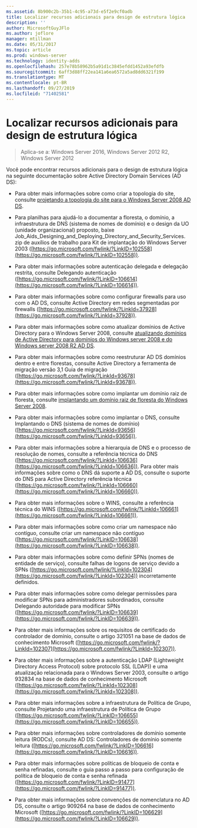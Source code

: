 ```yaml
---
ms.assetid: 8b900c2b-35b1-4c95-a73d-e5f2e9cf0adb
title: Localizar recursos adicionais para design de estrutura lógica
description: ''
author: MicrosoftGuyJFlo
ms.author: joflore
manager: mtillman
ms.date: 05/31/2017
ms.topic: article
ms.prod: windows-server
ms.technology: identity-adds
ms.openlocfilehash: 257e78b58962b5a91d1c3845efdd1452a93efdfb
ms.sourcegitcommit: 6aff3d88ff22ea141a6ea6572a5ad8dd6321f199
ms.translationtype: MT
ms.contentlocale: pt-BR
ms.lasthandoff: 09/27/2019
ms.locfileid: "71402581"
---
```

# <a name="finding-additional-resources-for-logical-structure-design"></a>Localizar recursos adicionais para design de estrutura lógica

>Aplica-se a: Windows Server 2016, Windows Server 2012 R2, Windows Server 2012

Você pode encontrar recursos adicionais para o design de estrutura lógica na seguinte documentação sobre Active Directory Domain Services (AD DS):  
  
- Para obter mais informações sobre como criar a topologia do site, consulte [projetando a topologia do site para o Windows Server 2008 AD DS](Designing-the-Site-Topology.md).  

- Para planilhas para ajudá-lo a documentar a floresta, o domínio, a infraestrutura de DNS (sistema de nomes de domínio) e o design da UO (unidade organizacional) proposto, baixe Job_Aids_Designing_and_Deploying_Directory_and_Security_Services. zip de auxílios de trabalho para Kit de implantação do Windows Server 2003 ([https://go.microsoft.com/fwlink/?LinkID=102558](https://go.microsoft.com/fwlink/?LinkID=102558)).  
  
- Para obter mais informações sobre autenticação delegada e delegação restrita, consulte Delegando autenticação ([https://go.microsoft.com/fwlink/?LinkID=106614](https://go.microsoft.com/fwlink/?LinkID=106614)).  
  
- Para obter mais informações sobre como configurar firewalls para uso com o AD DS, consulte Active Directory em redes segmentadas por firewalls ([https://go.microsoft.com/fwlink/?LinkId=37928](https://go.microsoft.com/fwlink/?LinkId=37928)).  
  
- Para obter mais informações sobre como atualizar domínios de Active Directory para o Windows Server 2008, consulte [atualizando domínios de Active Directory para domínios do Windows server 2008 e do Windows server 2008 R2 AD DS](https://technet.microsoft.com/library/cc731188.aspx).  
  
- Para obter mais informações sobre como reestruturar AD DS domínios dentro e entre florestas, consulte Active Directory a ferramenta de migração versão 3,1 Guia de migração ([https://go.microsoft.com/fwlink/?LinkId=93678](https://go.microsoft.com/fwlink/?LinkId=93678)).  
  
- Para obter mais informações sobre como implantar um domínio raiz de floresta, consulte [implantando um domínio raiz de floresta do Windows Server 2008](https://technet.microsoft.com/library/cc731174.aspx).  
  
- Para obter mais informações sobre como implantar o DNS, consulte Implantando o DNS (sistema de nomes de domínio) ([https://go.microsoft.com/fwlink/?LinkId=93656](https://go.microsoft.com/fwlink/?LinkId=93656)).  
  
- Para obter mais informações sobre a hierarquia de DNS e o processo de resolução de nomes, consulte a referência técnica do DNS ([https://go.microsoft.com/fwlink/?LinkId=106636](https://go.microsoft.com/fwlink/?LinkId=106636)). Para obter mais informações sobre como o DNS dá suporte a AD DS, consulte o suporte do DNS para Active Directory referência técnica ([https://go.microsoft.com/fwlink/?LinkId=106660](https://go.microsoft.com/fwlink/?LinkId=106660)).  
  
- Para obter mais informações sobre o WINS, consulte a referência técnica do WINS ([https://go.microsoft.com/fwlink/?LinkId=106661](https://go.microsoft.com/fwlink/?LinkId=106661)).  
  
- Para obter mais informações sobre como criar um namespace não contíguo, consulte criar um namespace não contíguo ([https://go.microsoft.com/fwlink/?LinkID=106638](https://go.microsoft.com/fwlink/?LinkID=106638)).  
  
- Para obter mais informações sobre como definir SPNs (nomes de entidade de serviço), consulte falhas de logons de serviço devido a SPNs ([https://go.microsoft.com/fwlink/?LinkId=102304](https://go.microsoft.com/fwlink/?LinkId=102304)) incorretamente definidos.  
  
- Para obter mais informações sobre como delegar permissões para modificar SPNs para administradores subordinados, consulte Delegando autoridade para modificar SPNs ([https://go.microsoft.com/fwlink/?LinkID=106639](https://go.microsoft.com/fwlink/?LinkID=106639)).  
  
- Para obter mais informações sobre os requisitos de certificado do controlador de domínio, consulte o artigo 321051 na base de dados de conhecimento Microsoft ([https://go.microsoft.com/fwlink/?LinkId=102307](https://go.microsoft.com/fwlink/?LinkId=102307)).  
  
- Para obter mais informações sobre a autenticação LDAP (Lightweight Directory Access Protocol) sobre protocolo SSL (LDAP)) e uma atualização relacionada para o Windows Server 2003, consulte o artigo 932834 na base de dados de conhecimento Microsoft ([https://go.microsoft.com/fwlink/?LinkId=102308](https://go.microsoft.com/fwlink/?LinkId=102308)).  
  
- Para obter mais informações sobre a infraestrutura de Política de Grupo, consulte Projetando uma infraestrutura de Política de Grupo ([https://go.microsoft.com/fwlink/?LinkID=106655](https://go.microsoft.com/fwlink/?LinkID=106655)).  
  
- Para obter mais informações sobre controladores de domínio somente leitura (RODCs), consulte AD DS: Controladores de domínio somente leitura ([https://go.microsoft.com/fwlink/?LinkID=106616](https://go.microsoft.com/fwlink/?LinkID=106616)).  
  
- Para obter mais informações sobre políticas de bloqueio de conta e senha refinadas, consulte o guia passo a passo para configuração de política de bloqueio de conta e senha refinada ([https://go.microsoft.com/fwlink/?LinkID=91477](https://go.microsoft.com/fwlink/?LinkID=91477)).  
  
- Para obter mais informações sobre convenções de nomenclatura no AD DS, consulte o artigo 909264 na base de dados de conhecimento Microsoft ([https://go.microsoft.com/fwlink/?LinkID=106629](https://go.microsoft.com/fwlink/?LinkID=106629)).  
